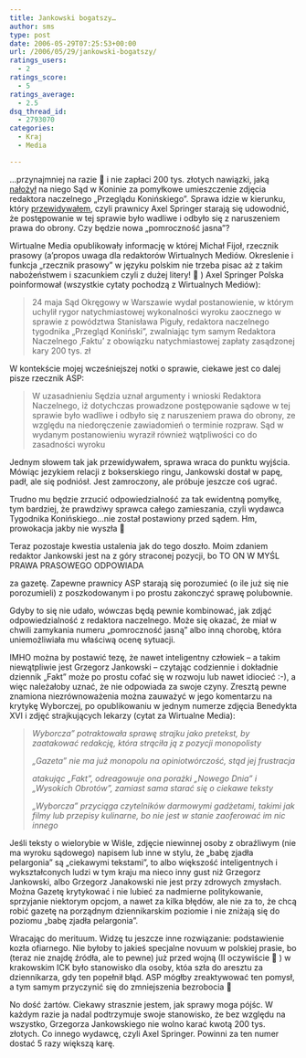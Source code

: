 ```yaml
---
title: Jankowski bogatszy…
author: sms
type: post
date: 2006-05-29T07:25:53+00:00
url: /2006/05/29/jankowski-bogatszy/
ratings_users:
  - 2
ratings_score:
  - 5
ratings_average:
  - 2.5
dsq_thread_id:
  - 2793070
categories:
  - Kraj
  - Media

---
```

&#8230;przynajmniej na razie 🙂 i nie zapłaci 200 tys. złotych nawiązki, jaką [nałożył][1] na niego Sąd w Koninie za pomyłkowe umieszczenie zdjęcia redaktora naczelnego &#8222;Przeglądu Konińskiego&#8221;. Sprawa idzie w kierunku, który [przewidywałem][2], czyli prawnicy Axel Springer starają się udowodnić, że postępowanie w tej sprawie było wadliwe i odbyło się z naruszeniem prawa do obrony. Czy będzie nowa &#8222;pomroczność jasna&#8221;?<!--more-->


  
Wirtualne Media opublikowały informację w której Michał Fijoł, rzecznik prasowy (a&#8217;propos uwaga dla redaktorów Wirtualnych Mediów. Okreslenie i funkcja &#8222;rzecznik prasowy&#8221; w języku polskim nie trzeba pisac aż z takim nabożeństwem i szacunkiem czyli z dużej litery! 🙂 ) Axel Springer Polska poinformował (wszystkie cytaty pochodzą z Wirtualnych Mediów):

> 24 maja Sąd Okręgowy w Warszawie wydał postanowienie, w którym uchylił rygor natychmiastowej wykonalności wyroku zaocznego w sprawie z powództwa Stanisława Piguły, redaktora naczelnego tygodnika &#8222;Przegląd Koniński&#8221;, zwalniając tym samym Redaktora Naczelnego ‚Faktu’ z obowiązku natychmiastowej zapłaty zasądzonej kary 200 tys. zł

W kontekście mojej wcześniejszej notki o sprawie, ciekawe jest co dalej pisze rzecznik ASP:

> W uzasadnieniu Sędzia uznał argumenty i wnioski Redaktora Naczelnego, iż dotychczas prowadzone postępowanie sądowe w tej sprawie było wadliwe i odbyło się z naruszeniem prawa do obrony, ze względu na niedoręczenie zawiadomień o terminie rozpraw. Sąd w wydanym postanowieniu wyraził również wątpliwości co do zasadności wyroku

Jednym słowem tak jak przewidywałem, sprawa wraca do punktu wyjścia. Mówiąc jezykiem relacji z bokserskiego ringu, Jankowski dostał w papę, padł, ale się podniósł. Jest zamroczony, ale próbuje jeszcze coś ugrać.

Trudno mu będzie zrzucić odpowiedzialność za tak ewidentną pomyłkę, tym bardziej, że prawdziwy sprawca całego zamieszania, czyli wydawca Tygodnika Konińskiego&#8230;nie został postawiony przed sądem. Hm, prowokacja jakby nie wyszła 🙂

Teraz pozostaje kwestia ustalenia jak do tego doszło. Moim zdaniem redaktor Jankowski jest na z góry straconej pozycji, bo TO ON W MYŚL PRAWA PRASOWEGO ODPOWIADA
  
za gazetę. Zapewne prawnicy ASP starają się porozumieć (o ile już się nie porozumieli) z poszkodowanym i po prostu zakonczyć sprawę polubownie.

Gdyby to się nie udało, wówczas będą pewnie kombinować, jak zdjąć odpowiedzialność z redaktora naczelnego. Może się okazać, że miał w chwili zamykania numeru &#8222;pomroczność jasną&#8221; albo inną chorobę, która uniemożliwiała mu właściwą ocenę sytuacji.

IMHO można by postawić tezę, że nawet inteligentny człowiek &#8211; a takim niewątpliwie jest Grzegorz Jankowski &#8211; czytając codziennie i dokładnie dziennik &#8222;Fakt&#8221; może po prostu cofać się w rozwoju lub nawet idiocieć :-), a więc należałoby uznać, że nie odpowiada za swoje czyny. Zresztą pewne znamiona niezrównoważenia można zauważyć w jego komentarzu na krytykę Wyborczej, po opublikowaniu w jednym numerze zdjęcia Benedykta XVI i zdjęć strajkujących lekarzy (cytat za Wirtualne Media):

> _Wyborcza&#8221; potraktowała sprawę strajku jako pretekst, by zaatakować redakcję, która strąciła ją z pozycji monopolisty_
> 
> _&#8222;Gazeta&#8221; nie ma już monopolu na opiniotwórczość, stąd jej frustracja_
> 
> _atakując &#8222;Fakt&#8221;, odreagowuje ona porażki &#8222;Nowego Dnia&#8221; i &#8222;Wysokich Obrotów&#8221;, zamiast sama starać się o ciekawe teksty_
> 
> _&#8222;Wyborcza&#8221; przyciąga czytelników darmowymi gadżetami, takimi jak filmy lub przepisy kulinarne, bo nie jest w stanie zaoferować im nic innego_

Jeśli teksty o wielorybie w Wiśle, zdjęcie niewinnej osoby z obraźliwym (nie ma wyroku sądowego) napisem lub inne w stylu, że &#8222;babę zjadła pelargonia&#8221; są &#8222;ciekawymi tekstami&#8221;, to albo większość inteligentnych i wykształconych ludzi w tym kraju ma nieco inny gust niż Grzegorz Jankowski, albo Grzegorz Janakowski nie jest przy zdrowych zmysłach. Można Gazetę krytykować i nie lubieć za nadmierne politykowanie, sprzyjanie niektorym opcjom, a nawet za kilka błędów, ale nie za to, że chcą robić gazetę na porządnym dziennikarskim poziomie i nie zniżają się do poziomu &#8222;babę zjadła pelargonia&#8221;.

Wracając do merituum. Widzę tu jeszcze inne rozwiązanie: podstawienie kozła ofiarnego. Nie byłoby to jakieś specjalne novuum w polskiej prasie, bo (teraz nie znajdę źródła, ale to pewne) już przed wojną (II oczywiście 🙂 ) w krakowskim ICK było stanowisko dla osoby, któa szła do aresztu za dziennikarza, gdy ten popełnił błąd. ASP mógłby zreaktywować ten pomysł, a tym samym przyczynić się do zmniejszenia bezrobocia 🙂
  
No dość żartów. Ciekawy strasznie jestem, jak sprawy moga pójśc. W każdym razie ja nadal podtrzymuje swoje stanowisko, że bez względu na wszystko, Grzegorza Jankowskiego nie wolno karać kwotą 200 tys. złotych. Co innego wydawcę, czyli Axel Springer. Powinni za ten numer dostać 5 razy większą karę.

 [1]: http://www.dziennikarz.pl/sms/?p=103
 [2]: http://www.dziennikarz.pl/sms/?p=104